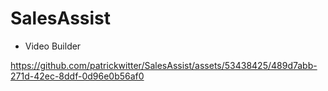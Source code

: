 # SalesAssist
- Video Builder


https://github.com/patrickwitter/SalesAssist/assets/53438425/489d7abb-271d-42ec-8ddf-0d96e0b56af0

